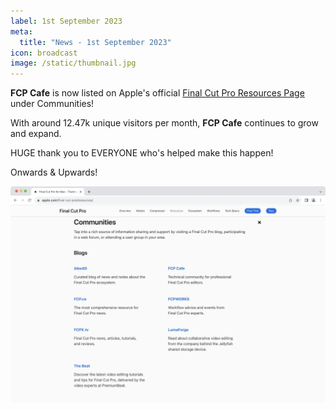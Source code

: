 ```yaml
---
label: 1st September 2023
meta:
  title: "News - 1st September 2023"
icon: broadcast
image: /static/thumbnail.jpg
---
```


**FCP Cafe** is now listed on Apple's official [Final Cut Pro Resources Page](https://www.apple.com/final-cut-pro/resources/) under Communities!

With around 12.47k unique visitors per month, **FCP Cafe** continues to grow and expand.

HUGE thank you to EVERYONE who's helped make this happen!

Onwards & Upwards!

![](/static/fcp-cafe-apple-resources.png)